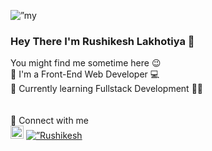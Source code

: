 <p align=”center”> <img src="https://github.com/Rushikesh53/Rushikesh53/assets/93590073/095ccb2b-0735-4894-8ea8-e1e73bfdaf01" alt=”my banner”></p>
<h3>Hey There I'm Rushikesh Lakhotiya 👋</h3>
You might find me sometime here 😉 <br>
🔴 I'm a Front-End Web Developer 💻 <br>
🔵 Currently learning Fullstack Development 👨‍💻 <br>
<br><br>
🔗 Connect with me <br>
<a href="www.linkedin.com/in/rushikesh-lakhotiya"><img align=”left” src="https://upload.wikimedia.org/wikipedia/commons/thumb/e/e7/Instagram_logo_2016.svg/2048px-Instagram_logo_2016.svg.png" alt="Rushikesh | LinkedIn” height="20px" width="21px"/></a> 
<a href="https://www.instagram.com/lakhotiya_r_r/"><img align=”left” src="https://raw.githubusercontent.com/Rushikesh53/Rushikesh53/main/images/LinkedIn_icon.svg.png" alt=”Rushikesh | Instagram” width=”20px”/></a> 


